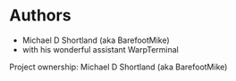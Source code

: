 # Authors

- Michael D Shortland (aka BarefootMike)
- with his wonderful assistant WarpTerminal

Project ownership: Michael D Shortland (aka BarefootMike)

